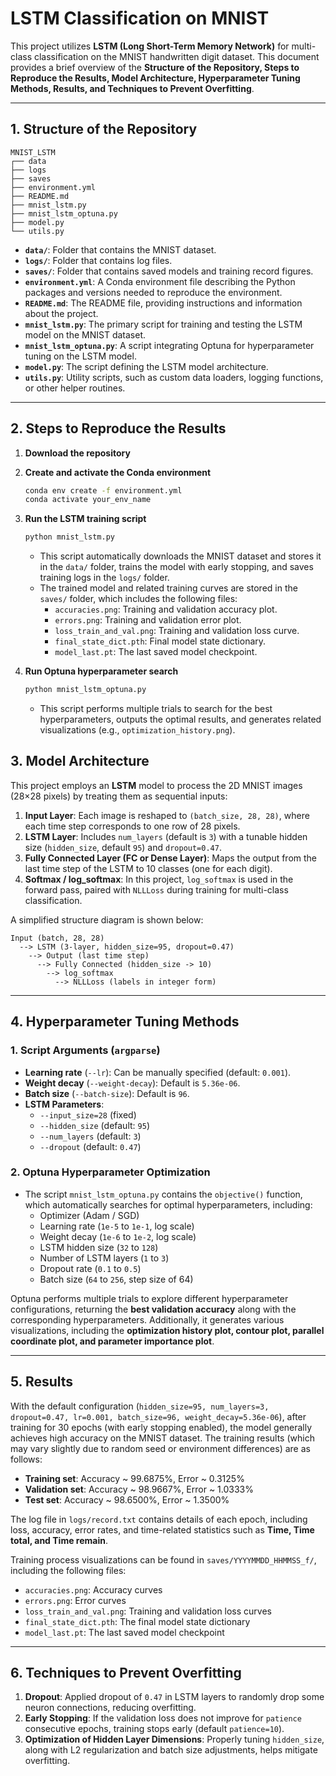 # LSTM Classification on MNIST

This project utilizes **LSTM (Long Short-Term Memory Network)** for multi-class classification on the MNIST handwritten digit dataset. This document provides a brief overview of the **Structure of the Repository, Steps to Reproduce the Results, Model Architecture, Hyperparameter Tuning Methods, Results, and Techniques to Prevent Overfitting**.

---
## 1. Structure of the Repository
```
MNIST_LSTM
┌── data
├── logs
├── saves
├── environment.yml
├── README.md
├── mnist_lstm.py
├── mnist_lstm_optuna.py
├── model.py
└── utils.py
```

- **`data/`**: Folder that contains the MNIST dataset.  
- **`logs/`**: Folder that contains log files.  
- **`saves/`**: Folder that contains saved models and training record figures.  
- **`environment.yml`**: A Conda environment file describing the Python packages and versions needed to reproduce the environment.  
- **`README.md`**: The README file, providing instructions and information about the project.  
- **`mnist_lstm.py`**: The primary script for training and testing the LSTM model on the MNIST dataset.  
- **`mnist_lstm_optuna.py`**: A script integrating Optuna for hyperparameter tuning on the LSTM model.  
- **`model.py`**: The script defining the LSTM model architecture.  
- **`utils.py`**: Utility scripts, such as custom data loaders, logging functions, or other helper routines.

---  
## 2. Steps to Reproduce the Results

1. **Download the repository**  
2. **Create and activate the Conda environment**  
   ```bash
   conda env create -f environment.yml
   conda activate your_env_name
   ```
3. **Run the LSTM training script**  
   ```bash
   python mnist_lstm.py
   ```
   - This script automatically downloads the MNIST dataset and stores it in the `data/` folder, trains the model with early stopping, and saves training logs in the `logs/` folder.  
   - The trained model and related training curves are stored in the `saves/` folder, which includes the following files:
     - `accuracies.png`: Training and validation accuracy plot.  
     - `errors.png`: Training and validation error plot.  
     - `loss_train_and_val.png`: Training and validation loss curve.  
     - `final_state_dict.pth`: Final model state dictionary.  
     - `model_last.pt`: The last saved model checkpoint.  

4. **Run Optuna hyperparameter search**  
   ```bash
   python mnist_lstm_optuna.py
   ```
   - This script performs multiple trials to search for the best hyperparameters, outputs the optimal results, and generates related visualizations (e.g., `optimization_history.png`).

## 3. Model Architecture

This project employs an **LSTM** model to process the 2D MNIST images (28×28 pixels) by treating them as sequential inputs:

1. **Input Layer**: Each image is reshaped to `(batch_size, 28, 28)`, where each time step corresponds to one row of 28 pixels.  
2. **LSTM Layer**: Includes `num_layers` (default is `3`) with a tunable hidden size (`hidden_size`, default `95`) and `dropout=0.47`.  
3. **Fully Connected Layer (FC or Dense Layer)**: Maps the output from the last time step of the LSTM to 10 classes (one for each digit).  
4. **Softmax / log_softmax**: In this project, `log_softmax` is used in the forward pass, paired with `NLLLoss` during training for multi-class classification.

A simplified structure diagram is shown below:

```
Input (batch, 28, 28)
  --> LSTM (3-layer, hidden_size=95, dropout=0.47)
    --> Output (last time step)
      --> Fully Connected (hidden_size -> 10)
        --> log_softmax
          --> NLLLoss (labels in integer form)
```
---

## 4. Hyperparameter Tuning Methods

### 1. **Script Arguments (`argparse`)**  
   - **Learning rate** (`--lr`): Can be manually specified (default: `0.001`).
   - **Weight decay** (`--weight-decay`): Default is `5.36e-06`.
   - **Batch size** (`--batch-size`): Default is `96`.  
   - **LSTM Parameters**:
     - `--input_size=28` (fixed)  
     - `--hidden_size` (default: `95`)  
     - `--num_layers` (default: `3`)  
     - `--dropout` (default: `0.47`)  

### 2. **Optuna Hyperparameter Optimization**  
   - The script `mnist_lstm_optuna.py` contains the `objective()` function, which automatically searches for optimal hyperparameters, including:
     - Optimizer (Adam / SGD)  
     - Learning rate (`1e-5` to `1e-1`, log scale)
     - Weight decay (`1e-6` to `1e-2`, log scale)
     - LSTM hidden size (`32` to `128`)  
     - Number of LSTM layers (`1` to `3`)  
     - Dropout rate (`0.1` to `0.5`)  
     - Batch size (`64` to `256`, step size of 64)  

Optuna performs multiple trials to explore different hyperparameter configurations, returning the **best validation accuracy** along with the corresponding hyperparameters. Additionally, it generates various visualizations, including the **optimization history plot, contour plot, parallel coordinate plot, and parameter importance plot**.

---

## 5. Results

With the default configuration (`hidden_size=95, num_layers=3, dropout=0.47, lr=0.001, batch_size=96, weight_decay=5.36e-06`), after training for 30 epochs (with early stopping enabled), the model generally achieves high accuracy on the MNIST dataset. The training results (which may vary slightly due to random seed or environment differences) are as follows:

- **Training set**: Accuracy ~ 99.6875%, Error ~ 0.3125%  
- **Validation set**: Accuracy ~ 98.9667%, Error ~ 1.0333%  
- **Test set**: Accuracy ~ 98.6500%, Error ~ 1.3500%  

The log file in `logs/record.txt` contains details of each epoch, including loss, accuracy, error rates, and time-related statistics such as **Time, Time total, and Time remain**.  

Training process visualizations can be found in `saves/YYYYMMDD_HHMMSS_f/`, including the following files:  
- `accuracies.png`: Accuracy curves  
- `errors.png`: Error curves  
- `loss_train_and_val.png`: Training and validation loss curves  
- `final_state_dict.pth`: The final model state dictionary  
- `model_last.pt`: The last saved model checkpoint  

---

## 6. Techniques to Prevent Overfitting

1. **Dropout**: Applied dropout of `0.47` in LSTM layers to randomly drop some neuron connections, reducing overfitting.  
2. **Early Stopping**: If the validation loss does not improve for `patience` consecutive epochs, training stops early (default `patience=10`).  
3. **Optimization of Hidden Layer Dimensions**: Properly tuning `hidden_size`, along with L2 regularization and batch size adjustments, helps mitigate overfitting.  

